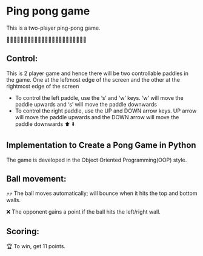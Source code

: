 # Ping pong game 


This is a two-player ping-pong game. 

🏓🏓🏓🏓🏓🏓🏓🏓🏓🏓🏓🏓🏓🏓🏓🏓🏓🏓🏓🏓🏓🏓🏓

## Control:
This is 2 player game and hence there will be two controllable paddles in the game. One at the leftmost edge of the screen and the other at the rightmost edge of the screen

- To control the left paddle, use the ‘s’ and ‘w’ keys. ‘w’ will move the paddle upwards and ‘s’ will move the paddle downwards
- To control the right paddle, use the UP and DOWN arrow keys. UP arrow will move the paddle upwards and the DOWN arrow will move the paddle downwards ⬆️ ⬇️


## Implementation to Create a Pong Game in Python
The game is developed in the Object Oriented Programming(OOP) style.

## Ball movement:
⤴⤴ The ball moves automatically; will bounce when it hits the top and bottom walls.

❌ The opponent gains a point if the ball hits the left/right wall. 

## Scoring:
🏆 To win, get 11 points. 
